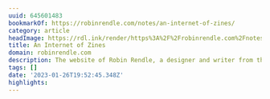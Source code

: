 ```yaml
---
uuid: 645601483
bookmarkOf: https://robinrendle.com/notes/an-internet-of-zines/
category: article
headImage: https://rdl.ink/render/https%3A%2F%2Frobinrendle.com%2Fnotes%2Fan-internet-of-zines%2F
title: An Internet of Zines
domain: robinrendle.com
description: The website of Robin Rendle, a designer and writer from the UK.
tags: []
date: '2023-01-26T19:52:45.348Z'
highlights:
---
```



